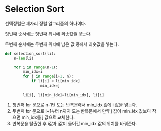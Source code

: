 # Selection Sort

선택정렬은 제자리 정렬 알고리즘의 하나이다.

첫번째 순서에는 첫번째 위치에 최솟값을 넣는다.

두번째 순서에는 두번째 위치에 남은 값 중에서 최솟값을 넣는다.



```python
def selection_sort(li):
    n=len(li)
    
    for i in range(n-1):
        min_idx=i
        for j in range(i+1, n):
            if li[j] < li[min_idx]:
                min_idx=j
                
        li[i], li[min_idx]=li[min_idx], li[i]
```

1. 첫번째 for 문으로 n-1번 도는 반복문에서 min_idx 값에 i 값을 넣는다.
2. 두번째 for 문으로 i+1부터 n까지 도는 반복문에서 만약 j 값이 min_idx 값보다 작으면 min_idx를 j 값으로 교체한다.
3. 반복문을 탈출한 후 i값과 j값이 들어간 min_idx 값의 위치를 바꿔준다.
